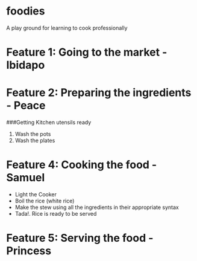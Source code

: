 # foodies
A play ground for learning to cook professionally

# Feature 1: Going to the market - Ibidapo

# Feature 2: Preparing the ingredients - Peace

###Getting Kitchen utensils ready
1. Wash the pots
2. Wash the plates

# Feature 4: Cooking the food - Samuel
- Light the Cooker
- Boil the rice (white rice)
- Make the stew using all the ingredients in their appropriate syntax
- Tada!. Rice is ready to be served

# Feature 5: Serving the food - Princess
